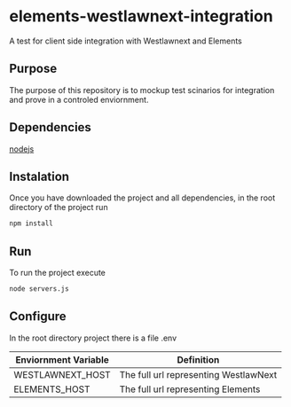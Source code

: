 # elements-westlawnext-integration
A test for client side integration with Westlawnext and Elements

## Purpose
The purpose of this repository is to mockup test scinarios for integration and prove in a controled enviornment.

## Dependencies
[nodejs](https://nodejs.org/)

## Instalation
Once you have downloaded the project and all dependencies, in the root directory of the project run
```bash
npm install
```

## Run
To run the project execute 
```bash
node servers.js
```

## Configure
In the root directory project there is a file .env

Enviornment Variable | Definition
---|---
WESTLAWNEXT_HOST | The full url representing WestlawNext
ELEMENTS_HOST | The full url representing Elements
